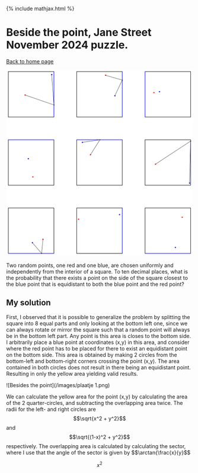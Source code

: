 {% include mathjax.html %}
# Beside the point, Jane Street November 2024 puzzle.
[Back to home page](README.md)


![Besides the point](/images/november-2024.png)

Two random points, one red and one blue, are chosen uniformly and independently from the interior of a square. To ten decimal places, what is the probability that there exists a point on the side of the square closest to the blue point that is equidistant to both the blue point and the red point?

## My solution

First, I observed that it is possible to generalize the problem by splitting the square into 8 equal parts and only looking at the bottom left one, since we can always rotate or mirror the square such that a random point will always be in the bottom left part. Any point is this area is closes to the bottom side. I arbitrarily place a blue point at coordinates (x,y) in this area, and consider where the red point has to be placed for there to exist an equidistant point on the bottom side. This area is obtained by making 2 circles from the bottom-left and bottom-right corners crossing the point (x,y). The area contained in both circles does not result in there being an equidistant point. Resulting in only the yellow area yielding valid results. 

![Besides the point](/images/plaatje 1.png)

We can calculate the yellow area for the point (x,y) by calculating the area of the 2 quarter-circles, and subtracting the overlapping area twice. The radii for the left- and right circles are $$\sqrt{x^2 + y^2}$$ and $$\sqrt{(1-x)^2 + y^2}$$ respectively. The overlapping area is calculated by calculating the sector, where I use that the angle of the sector is given by $$\arctan{\frac{x}{y}$$


$$ x^2 $$
